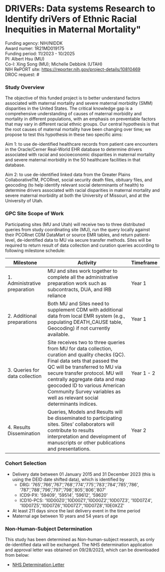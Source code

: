 # DRIVERs: Data systems Research to Identify driVers of Ethnic Racial Inequities in Maternal Mortality"

Funding agency: NIH/NIDDK <br/>
Award numer: 1R21MD019175 <br/>
Funding period: 11/2023 - 10/2025 <br/>
PI: Albert Hsu (MU) <br/>
Co-I: Xing Song (MU); Michelle Debbink (UTAH) <br/>
NIH RePORT site: https://reporter.nih.gov/project-details/10810469 <br/>
DROC request: # <br/>

### Study Overview

The objective of this funded project is to better understand factors associated with maternal mortality and severe maternal morbidity (SMM) disparities in the United States. The critical knowledge gap is a comprehensive understanding of causes of maternal morbidity and mortality in different populations, with an emphasis on preventable factors that may vary in different racial ethnic groups.  Our central hypothesis is that the root causes of maternal mortality have been changing over time; we propose to test this hypothesis in these two specific aims: 

Aim 1:  to use de-identified healthcare records from patient care encounters in the Oracle/Cerner Real-World EHR database to determine drivers associated with racial and socioeconomic disparities in maternal mortality and severe maternal morbidity in the 50 healthcare facilities in that database.

Aim 2:  to use de-identified linked data from the Greater Plains CollaborativeTM, PCORnet, social security death files, obituary files, and geocoding (to help identify relevant social determinants of health) to determine drivers associated with racial disparities in maternal mortality and severe maternal morbidity at both the University of Missouri, and at the University of Utah.

### GPC Site Scope of Work

Participating sites (MU and Utah) will receive two to three distributed queries from study coordinating site (MU), run the query locally against their PCORnet CDM DataMart or source EMR tables, and return patient-level, de-identified data to MU via secure transfer methods. Sites will be required to return result of data collection and curation queries according to following milestone schedule:

|Milestone|Activity|Timeframe|
|---------|--------|---------|
|1. Administrative preparation|MU and sites work together to complete all the administrative preparation work such as subcontracts, DUA, and IRB reliance|Year 1|
|2. Additional preparations|Both MU and Sites need to supplement CDM with additional data from local EMR system (e.g., populating DEATH_CAUSE table, Geocoding) if not currently available.|Year 1|
|3. Queries for data collection|Site receives two to three queries from MU for data collection, curation and quality checks (QC). Final data sets that passed the QC will be transferred to MU via secure transfer protocol. MU will centrally aggregate data and map geocoded ID to various American Community Survey variables as well as relevant social determinants indices.|Year 1 - 2|
|4. Results Dissemination|Queries, Models and Results will be disseminated to participating sites. Sites’ collaborators will contribute to results interpretation and development of manuscripts or other publications and presentations.|Year 2|

### Cohort Selection

- Delivery date between 01 January 2015 and 31 December 2023 (this is using the DEID date shifted data), which is identified by 
    - DRG: '765','766','767','768','774','775','783','784','785','786', '787','788','796','797','798','805','806','807'
    - ICD9-PX: '59409', '59514', '59612', '59620'
    - ICD10-PCS: '10D00Z0','10D00Z1','10D00Z2','10D07Z3', '10D07Z4', '10D07Z5','10D07Z6','10D07Z7','10D07Z8','10E0XZZ'
- At least 211 days since the last delivery event in the time period
- Maternal age between 10 years and 54 years of age

### Non-Human-Subject Determination

This study has been determined as Non-human-subject research, as only de-identified data will be exchanged. The NHS determination application and approval letter was obtained on 09/28/2023, which can be downloaded from below: 
- [NHS Determination Letter](./doc/DRIVERS-NHS-Determination-Letter.pdf)


